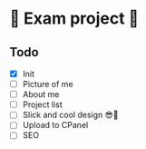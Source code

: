 # 🚛 Exam project 🚛

## Todo

- [x] Init
- [ ] Picture of me
- [ ] About me
- [ ] Project list
- [ ] Slick and cool design 😎🗿
- [ ] Upload to CPanel
- [ ] SEO
